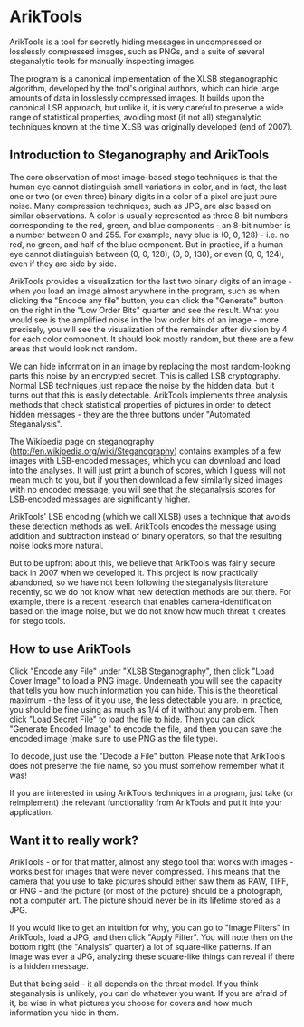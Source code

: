 # ArikTools

ArikTools is a tool for secretly hiding messages in uncompressed or losslessly compressed images, such as PNGs, and a suite of several steganalytic tools for manually inspecting images.

The program is a canonical implementation of the XLSB steganographic algorithm, developed by the tool's original authors, which can hide large amounts of data in losslessly compressed images. It builds upon the canonical LSB approach, but unlike it, it is very careful to preserve a wide range of statistical properties, avoiding most (if not all) steganalytic techniques known at the time XLSB was originally developed (end of 2007).

## Introduction to Steganography and ArikTools

The core observation of most image-based stego techniques is that the human eye cannot distinguish small variations in color, and in fact, the last one or two (or even three) binary digits in a color of a pixel are just pure noise. Many compression techniques, such as JPG, are also based on similar observations. A color is usually represented as three 8-bit numbers corresponding to the red, green, and blue components - an 8-bit number is a number between 0 and 255. For example, navy blue is (0, 0, 128) - i.e. no red, no green, and half of the blue component. But in practice, if a human eye cannot distinguish between (0, 0, 128), (0, 0, 130), or even (0, 0, 124), even if they are side by side.

ArikTools provides a visualization for the last two binary digits of an image - when you load an image almost anywhere in the program, such as when clicking the "Encode any file" button, you can click the "Generate" button on the right in the "Low Order Bits" quarter and see the result. What you would see is the amplified noise in the low order bits of an image - more precisely, you will see the visualization of the remainder after division by 4 for each color component. It should look mostly random, but there are a few areas that would look not random.

We can hide information in an image by replacing the most random-looking parts this noise by an encrypted secret. This is called LSB cryptography. Normal LSB techniques just replace the noise by the hidden data, but it turns out that this is easily detectable. ArikTools implements three analysis methods that check statistical properties of pictures in order to detect hidden messages - they are the three buttons under "Automated Steganalysis".

The Wikipedia page on steganography (http://en.wikipedia.org/wiki/Steganography) contains examples of a few images with LSB-encoded messages, which you can download and load into the analyses. It will just print a bunch of scores, which I guess will not mean much to you, but if you then download a few similarly sized images with no encoded message, you will see that the steganalysis scores for LSB-encoded messages are significantly higher.

ArikTools' LSB encoding (which we call XLSB) uses a technique that avoids these detection methods as well. ArikTools encodes the message using addition and subtraction instead of binary operators, so that the resulting noise looks more natural.

But to be upfront about this, we believe that ArikTools was fairly secure back in 2007 when we developed it. This project is now practically abandoned, so we have not been following the steganalysis literature recently, so we do not know what new detection methods are out there. For example, there is a recent research that enables camera-identification based on the image noise, but we do not know how much threat it creates for stego tools.

## How to use ArikTools

Click "Encode any File" under "XLSB Steganography", then click "Load Cover Image" to load a PNG image. Underneath you will see the capacity that tells you how much information you can hide. This is the theoretical maximum - the less of it you use, the less detectable you are. In practice, you should be fine using as much as 1/4 of it without any problem. Then click "Load Secret File" to load the file to hide. Then you can click "Generate Encoded Image" to encode the file, and then you can save the encoded image (make sure to use PNG as the file type).

To decode, just use the "Decode a File" button. Please note that ArikTools does not preserve the file name, so you must somehow remember what it was!

If you are interested in using ArikTools techniques in a program, just take (or reimplement) the relevant functionality from ArikTools and put it into your application.

## Want it to really work?

ArikTools - or for that matter, almost any stego tool that works with images - works best for images that were never compressed. This means that the camera that you use to take pictures should either saw them as RAW, TIFF, or PNG - and the picture (or most of the picture) should be a photograph, not a computer art. The picture should never be in its lifetime stored as a JPG.

If you would like to get an intuition for why, you can go to "Image Filters" in ArikTools, load a JPG, and then click "Apply Filter". You will note then on the bottom right (the "Analysis" quarter) a lot of square-like patterns. If an image was ever a JPG, analyzing these square-like things can reveal if there is a hidden message.

But that being said - it all depends on the threat model. If you think steganalysis is unlikely, you can do whatever you want. If you are afraid of it, be wise in what pictures you choose for covers and how much information you hide in them.
